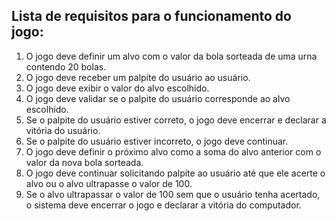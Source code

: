 ## Lista de requisitos para o funcionamento do jogo:

1. O jogo deve definir um alvo com o valor da bola sorteada de uma urna contendo 20 bolas. 
2. O jogo deve receber um palpite do usuário ao usuário.
3. O jogo deve exibir o valor do alvo escolhido.
4. O jogo deve validar se o palpite do usuário corresponde ao alvo escolhido.
5. Se o palpite do usuário estiver correto, o jogo deve encerrar e declarar a vitória do usuário.
6. Se o palpite do usuário estiver incorreto, o jogo deve continuar.
7. O jogo deve definir o próximo alvo como a soma do alvo anterior com o valor da nova bola sorteada.
8. O jogo deve continuar solicitando palpite ao usuário até que ele acerte o alvo ou o alvo ultrapasse o valor de 100.
9. Se o alvo ultrapassar o valor de 100 sem que o usuário tenha acertado, o sistema deve encerrar o jogo e declarar a vitória do computador.
